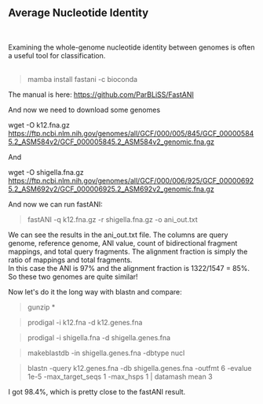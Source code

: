 ## Average Nucleotide Identity ##
<br>
<p> Examining the whole-genome nucleotide identity between genomes is often a useful tool for classification. 
<br>
<br>

>mamba install fastani -c bioconda

The manual is here: https://github.com/ParBLiSS/FastANI

And now we need to download some genomes

wget -O k12.fna.gz https://ftp.ncbi.nlm.nih.gov/genomes/all/GCF/000/005/845/GCF_000005845.2_ASM584v2/GCF_000005845.2_ASM584v2_genomic.fna.gz

And

wget -O shigella.fna.gz https://ftp.ncbi.nlm.nih.gov/genomes/all/GCF/000/006/925/GCF_000006925.2_ASM692v2/GCF_000006925.2_ASM692v2_genomic.fna.gz

And now we can run fastANI:

> fastANI -q k12.fna.gz -r shigella.fna.gz -o ani_out.txt

We can see the results in the ani_out.txt file. The columns are query genome, reference genome, ANI value, count of bidirectional fragment mappings, and total query fragments. The alignment fraction is simply the ratio of mappings and total fragments.  
In this case the ANI is 97% and the alignment fraction is  1322/1547 = 85%. So these two genomes are quite similar!

Now let's do it the long way with blastn and compare:

> gunzip *

> prodigal -i k12.fna -d k12.genes.fna

> prodigal -i shigella.fna -d shigella.genes.fna

> makeblastdb -in shigella.genes.fna -dbtype nucl

> blastn -query k12.genes.fna -db shigella.genes.fna -outfmt 6 -evalue 1e-5 -max_target_seqs 1 -max_hsps 1 | datamash mean 3

I got 98.4%, which is pretty close to the fastANI result. 

